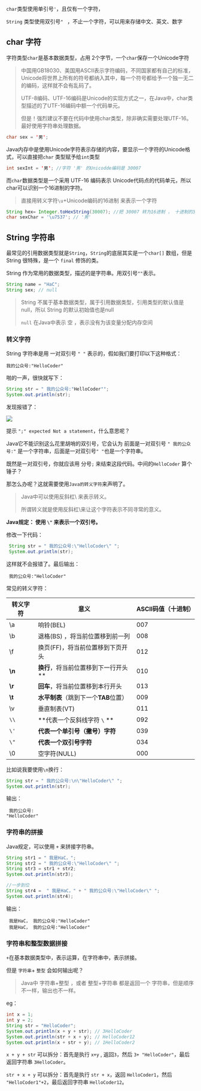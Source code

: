`char`类型使用单引号`'`，且仅有一个字符，

`String` 类型使用双引号`" ` ，不止一个字符，可以用来存储中文、英文、数字

## char 字符

字符类型`char`是基本数据类型，占用 2个字节，一个`char`保存一个Unicode字符

> 中国用GB18030、美国用ASCII表示字符编码，不同国家都有自己的标准，Unicode将世界上所有的符号都纳入其中，每一个符号都给予一个独一无二的编码，这样就不会有乱码了。
>
> UTF-8编码、UTF-16编码是Unicode的实现方式之一，在Java中，char类型描述的了UTF-16编码中额一个代码单元。
>
> 但是！强烈建议不要在代码中使用char类型，除非确实需要处理UTF-16。最好使用字符串处理数据。

```java
char sex = '男';
```



Java内存中是使用Unicode字符表示存储的内容，要显示一个字符的Unicode格式，可以直接把`char` 类型赋予给`int`类型

```java
int sexInt = '男'; //字符 '男' 的Unicodde编码是 30007
```

而`char`数据类型是一个采用 UTF-16 编码表示 Unicode代码点的代码单元，所以char可以识别一个16进制的字符。

> 直接用转义字符`\u`+Unicode编码的16进制 来表示一个字符

```java
String hex= Integer.toHexString(30007); //把 30007 转为16进制 ， 十进制的30007 = 十六进制的 7537
char sexChar = '\u7537'; // '男'
```



## String 字符串

最常见的引用数据类型就是`String`，`String`的底层其实是一个`char[]` 数组，但是String 很特殊，是一个 `final` 修饰的类。

String 作为常用的数据类型，描述的是字符串。用双引号`""`表示。

```java
String name = "HaC";
String sex; // null
```

>  String 不属于基本数据类型，属于引用数据类型，引用类型的默认值是null，所以 String 的默认初始值也是null
>
>  `null` 在Java中表示 空 ，表示没有为该变量分配内存空间



### 转义字符

String 字符串是用 一对双引号 `" "` 表示的，假如我们要打印以下这种格式：

```
我的公众号:"HelloCoder"
```

啪的一声，很快就写下：

```java
String str = " 我的公众号:"HelloCoder"";
System.out.println(str);
```

发现报错了：

![](https://blog-1253198264.cos.ap-guangzhou.myqcloud.com/image-20210107112141838.png)

提示 `";" expected Not a statement`，什么意思呢？

Java它不能识别这么花里胡哨的双引号，它会认为 前面是一对双引号 `" 我的公众号:"` 是一个字符串，后面是一对双引号`" "`也是一个字符串。

既然是一对双引号，你就应该用 分号`;` 来结束这段代码。中间的`HelloCoder` 算个锤子？

那怎么办呢？这就需要使用`Java的转义字符`来声明了。

> Java中可以使用反斜杠\ 来表示转义。
>
> 所谓转义就是使用反斜杠\来让这个字符表示不同寻常的意义。

**Java规定： 使用 `\"` 来表示一个双引号。**

修改一下代码：

```java
 String str = " 我的公众号:\"HelloCoder\" ";
 System.out.println(str);
```

这样就不会报错了。最后输出：

```
 我的公众号:"HelloCoder" 
```



常见的转义字符：

| 转义字符 | 意义                                  | ASCII码值（十进制） |
| -------- | ------------------------------------- | ------------------- |
| \a       | 响铃(BEL)                             | 007                 |
| \b       | 退格(BS) ，将当前位置移到前一列       | 008                 |
| \f       | 换页(FF)，将当前位置移到下页开头      | 012                 |
| **\n**   | **换行**，将当前位置移到下一行开头**  | 010                 |
| **\r**   | **回车**，将当前位置移到本行开头      | 013                 |
| **\t**   | **水平制表**（跳到下一个**TAB**位置） | 009                 |
| \v       | 垂直制表(VT)                          | 011                 |
| `\\`     | **代表一个反斜线字符 `\` **           | 092                 |
| `\'`     | **代表一个单引号（撇号）字符**        | 039                 |
| `\"`     | **代表一个双引号字符**                | 034                 |
| \0       | 空字符(NULL)                          | 000                 |

比如说我要使用`\n`换行：

```java
String str = " 我的公众号:\n\"HelloCoder\" ";
System.out.println(str);
```

输出：

```
 我的公众号:
"HelloCoder" 
```



### 字符串的拼接

Java规定，可以使用 `+` 来拼接字符串。

```java
String str1 = " 我是HaC，";
String str2 = " 我的公众号:\"HelloCoder\" ";
String str3 = str1 + str2;
System.out.println(str3);

//一步到位
String str4 =  " 我是HaC，" + " 我的公众号:\"HelloCoder\" ";
System.out.println(str4);
```

输出：

```
 我是HaC， 我的公众号:"HelloCoder" 
 我是HaC， 我的公众号:"HelloCoder" 
```



### 字符串和整型数据拼接

 `+`在基本数据类型中，表示运算，在字符串中，表示拼接。

但是 `字符串`+ `整型` 会如何输出呢？

> Java中 字符串+整型 ，或者 整型+字符串 都是返回一个 字符串，但是顺序不一样，输出也不一样。

eg：

```java
int x = 1;
int y = 2;
String str = "HelloCoder";
System.out.println(x + y + str); // 3HelloCoder
System.out.println(str + x + y); // HelloCoder12
System.out.println(x + str + y); // 1HelloCoder2
```

`x + y + str` 可以拆分：首先是执行  `x+y` , 返回`3`，然后 `3+ "HelloCoder"`，最后返回字符串 `3HelloCoder`。

`str + x + y` 可以拆分：首先是执行 `str + x`，返回 `HelloCoder1`，然后 `"HelloCoder1"+2`，最后返回字符串 `HelloCoder12`。
